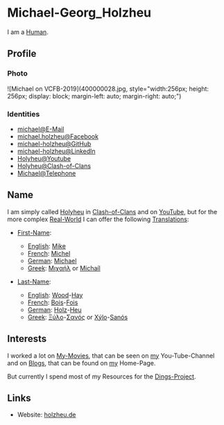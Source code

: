 # Michael-Georg_Holzheu <a id="1"/>

I am a [Human](40000001.md).

## Profile <a id="1000"/>

### Photo  <a id="1010"/>

![Michael on VCFB-2019](400000028.jpg, style="width:256px; height: 256px; display: block; margin-left: auto; margin-right: auto;")

### Identities <a id="1020"/>

- [michael@E-Mail](1971099005.md)
- [michael.holzheu@Facebook](1971099004.md)
- [michael-holzheu@GitHub](1971099003.md)
- [michael-holzheu@LinkedIn](1971099002.md)
- [Holyheu@Youtube](190000002.md)
- [Holyheu@Clash-of-Clans](4.md)
- [Michael@Telephone](1971099006.md)

## Name <a id="2000"/>

I am simply called [Holyheu](270020000.md) in [Clash-of-Clans](3.md) and on [YouTube](190000001.md), but for the more complex [Real-World](404.md) I can offer the following [Translations](60126.md):

- [First-Name](270000028.md):
    - [English](600006.md): [Mike](270001000.md)
    - [French](666003.md): [Michel](270001000.md)
    - [German](140000025.md): [Michael](270001000.md)
    - [Greek](666004.md): [Μιχαήλ](270001000.md) or [Michaíl](270001000.md)

- [Last-Name](180000009.md):
    - [English](600006.md): [Wood](91000002.md)-[Hay](91000003.md)
    - [French](666003.md): [Bois](91000002.md)-[Fois](91000003.md)
    - [German](140000025.md): [Holz](91000002.md)-[Heu](91000003.md)
    - [Greek](666004.md): [Ξύλο](91000002.md)-[Σανός](91000003.md) or [Xýlo](91000002.md)-[Sanós](91000003.md)

## Interests <a id="3000"/>

I worked a lot on [My-Movies](1111.md), that can be seen on [my](190000002.md) You-Tube-Channel and on [Blogs](10000000001.md), that can be found on [my](192000004.md) Home-Page.

But currently I spend most of my Resources for the [Dings-Project](300000006.md).

## Links <a id="4000"/>

- Website: [holzheu.de](https://holzheu.de)
